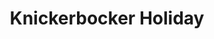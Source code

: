 ---
title: Knickerbocker Holiday
year: 1948
month: 05
opening_date: 1948-05-01
closing_date:
layout: productions
featured_image: 
image_caption:
image_credit:
playbill: 
category: 
Theatre: Theatre Jacksonville
Venue: Little Theatre
cast:
  Anthony Corlear: Neel Witschen, Jr.
  Brom Broeck: Clem Boatright
  Citizen of New Amsterdam:
    - Barnes Clements
    - Charlotte Pearce
    - Florence Price
    - Gloria Maddock
    - Guy Alvarez
    - Joan Henderson
    - John Fletcher
    - Lou Edwards
    - Mary Lou Gories
    - Maurice Blitch
    - Natalie Clarke
    - Phil Ganim
    - Ray Epperson
    - Toni Gories
  deVries: Robert Mahoney
  General Poffenburgh: Karl Knoche
  Indian:
    - Carole Henning
    - Ernestine Logie
    - June Hodges
    - Mary Parsons
    - Mervyn White
    - Patty Parker
    - Sabina Reiser
    - Thelma House
  Mistress Schermerhorn: Mathialde Colle
  Pieter Stuyvesant: Charles J. Broyles
  Roosevelt: Sven Koller
  Schermerhorn: Finley Tucker, Jr.
  Soldier:
    - Charles Berry
    - Harvard Eubanks
    - LaMarr Wigg
    - Myron Blattner
    - Richard Rosenberg
  Tenpin: Tom Appleyard
  Tienhoven: George Durney
  Tina Tienhoven: Grace Miles
  Van Cortland, Jr: Francis Gardner
  Van Rensselear: Marvin Purser
  Vanderbilt: Jack Harrell
  Washington Irving: Lewis Magee
crew:
  Director: L. Bramer Carlson
  Musical Director: Duke LeBrun
  Assistant Stage Manager: Maxine Browning
  Costumes:
    - Eula Mae Snow
    - Helen Taylor
    - Jean Manning
    - Vivienne Salter
  Lighting Design: Duke LeBrun
  Light Controls:
    - Jimmy Trollinger
    - Mickey Mills
    - Su Hawkins
    - Nina Branch
  Properties:
    - Edith Vaughn
    - Elva Stein
    - Eula Mae Snow
    - Jean Manning
    - June Lanham
    - Scotty Cameron
  Make-up:
    - Beverly Adams
    - Elmo Lehman
    - Helen Taylor
    - Louise Bowden
    - Louise Elkins
    - Mickey Meischner
    - Nina Branch
    - Pearl Lewis
    - Sally Proctor
    - Vesta Leslie
  Scenery Construction:
    - Carl Buchanan
    - Curly Elmore
    - David Salter
    - Edward Newsom
    - Howard Peterson
    - Joe Vaughn
    - Maude LeBrun
    - Nina Branch
    - Velma Henning
    - Vivienne Salter
    - Vonnie Patton
    - Walter Churchill
  Set and Lighting Design: Helen Kriebs
  Set Design: Jay Harder
  Stage Manager: Vera Cooper
orchestra:
  Bassoon: Henry Greene
  Clarinet:
    - Paul Chafin
    - Pete Hull
    - Richard Lee
  Flute:
    - Margaret Garrison
    - Susan Martin
  Hammond Organ: Robert Lee
  Piano: Mary Ellen Minge
  Pipes: Elva Stein
  Trumpet:
    - Jack Sheldon
    - Winfield C. Treisback
  Violin:
    - Dikaan V. Kavaltian
    - E.W. Brightwell
    - James Brightwell
    - Jean Smith
    - John Glass
    - Karl Knoche, Jr.
external_links:
---